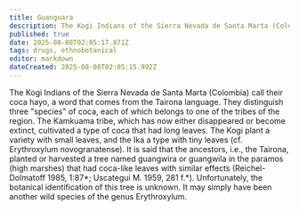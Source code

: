```yaml
---
title: Guanguara
description: The Kogi Indians of the Sierra Nevada de Santa Marta (Colombia) call their coca hayo, a word that comes from the Tairona language.
published: true
date: 2025-08-08T02:05:17.871Z
tags: drugs, ethnobotanical
editor: markdown
dateCreated: 2025-08-08T02:05:15.992Z
---
```


The Kogi Indians of the Sierra Nevada de Santa Marta (Colombia) call their coca hayo, a word that comes from the Tairona language. They distinguish three "species" of coca, each of which belongs to one of the tribes of the region. The Kamkuama tribe, which has now either disappeared or become extinct, cultivated a type of coca that had long leaves. The Kogi plant a variety with small leaves, and the Ika a type with tiny leaves (cf. Erythroxylum novogranatense). It is said that the ancestors, i.e., the Tairona, planted or harvested a tree named guangwira or guangwila in the paramos (high marshes) that had coca-like leaves with similar effects (Reichel-Dolmatoff 1985, 1:87*; Uscategui M. 1959, 281 f.*). Unfortunately, the botanical identification of this tree is unknown. It may simply have been another wild species of the genus Erythroxylum.